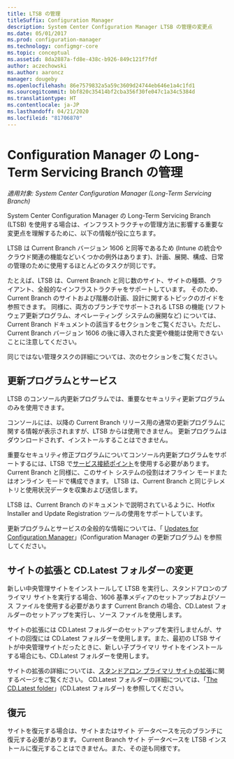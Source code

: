 ```yaml
---
title: LTSB の管理
titleSuffix: Configuration Manager
description: System Center Configuration Manager LTSB の管理の変更点
ms.date: 05/01/2017
ms.prod: configuration-manager
ms.technology: configmgr-core
ms.topic: conceptual
ms.assetid: 8da2887a-fd8e-438c-b926-849c121f7fdf
author: aczechowski
ms.author: aaroncz
manager: dougeby
ms.openlocfilehash: 86e7579832a5a59c3609d24744eb646e1a4c1fd1
ms.sourcegitcommit: bbf820c35414bf2cba356f30fe047c1a34c5384d
ms.translationtype: HT
ms.contentlocale: ja-JP
ms.lasthandoff: 04/21/2020
ms.locfileid: "81706870"
---
```

# <a name="manage-the-long-term-servicing-branch-of-configuration-manager"></a>Configuration Manager の Long-Term Servicing Branch の管理

*適用対象: System Center Configuration Manager (Long-Term Servicing Branch)*

System Center Configuration Manager の Long-Term Servicing Branch (LTSB) を使用する場合は、インフラストラクチャの管理方法に影響する重要な変更点を理解するために、以下の情報が役に立ちます。

LTSB は Current Branch バージョン 1606 と同等であるため (Intune の統合やクラウド関連の機能などいくつかの例外はあります)、計画、展開、構成、日常の管理のために使用するほとんどのタスクが同じです。

たとえば、LTSB は、Current Branch と同じ数のサイト、サイトの種類、クライアント、全般的なインフラストラクチャをサポートしています。 そのため、Current Branch のサイトおよび階層の計画、設計に関するトピックのガイドを参照できます。 同様に、両方のブランチでサポートされる LTSB の機能 (ソフトウェア更新プログラム、オペレーティング システムの展開など) については、Current Branch ドキュメントの該当するセクションをご覧ください。ただし、Current Branch バージョン 1606 の後に導入された変更や機能は使用できないことに注意してください。

同じではない管理タスクの詳細については、次のセクションをご覧ください。

## <a name="updates-and-servicing"></a>更新プログラムとサービス
LTSB のコンソール内更新プログラムでは、重要なセキュリティ更新プログラムのみを使用できます。  

コンソールには、以降の Current Branch リリース用の通常の更新プログラムに関する情報が表示されますが、LTSB からは使用できません。 更新プログラムはダウンロードされず、インストールすることはできません。

重要なセキュリティ修正プログラムについてコンソール内更新プログラムをサポートするには、LTSB で[サービス接続ポイント](../servers/deploy/configure/about-the-service-connection-point.md)を使用する必要があります。 Current Branch と同様に、このサイト システムの役割はオフライン モードまたはオンライン モードで構成できます。 LTSB は、Current Branch と同じテレメトリと使用状況データを収集および送信します。

LTSB は、Current Branch のドキュメントで説明されているように、Hotfix Installer and Update Registration ツールの使用をサポートしています。

更新プログラムとサービスの全般的な情報については、「 [Updates for Configuration Manager](../servers/manage/updates.md)」(Configuration Manager の更新プログラム) を参照してください。


## <a name="changes-for-site-expansion-and-the-cdlatest-folder"></a>サイトの拡張と CD.Latest フォルダーの変更
新しい中央管理サイトをインストールして LTSB を実行し、スタンドアロンのプライマリ サイトを実行する場合、1606 基準メディアのセットアップおよびソース ファイルを使用する必要があります Current Branch の場合、CD.Latest フォルダーのセットアップを実行し、ソース ファイルを使用します。

サイトの拡張には CD.Latest フォルダーのセットアップを実行しませんが、サイトの回復には CD.Latest フォルダーを使用します。また、最初の LTSB サイトが中央管理サイトだったときに、新しい子プライマリ サイトをインストールする場合にも、CD.Latest フォルダーを使用します。

サイトの拡張の詳細については、[スタンドアロン プライマリ サイトの拡張](../servers/deploy/install/use-the-setup-wizard-to-install-sites.md#bkmk_expand)に関するページをご覧ください。 CD.Latest フォルダーの詳細については、「[The CD.Latest folder](../servers/manage/the-cd.latest-folder.md)」(CD.Latest フォルダー) を参照してください。


## <a name="recovery"></a>復元
サイトを復元する場合は、サイトまたはサイト データベースを元のブランチに復元する必要があります。 Current Branch サイト データベースを LTSB インストールに復元することはできません。また、その逆も同様です。

